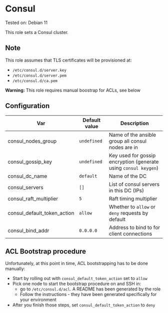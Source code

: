 # Consul

Tested on: Debian 11

This role sets a Consul cluster.

## Note
This role assumes that TLS certificates will be provisioned at:
* `/etc/consul.d/server.key`
* `/etc/consul.d/server.pem`
* `/etc/consul.d/ca.pem`

<b>Warning:</b> This role requires manual boostrap for ACLs, see below

## Configuration
|Var|Default value|Description|
|---|-------------|-----------|
|consul_nodes_group|`undefined`|Name of the ansible group all consul nodes are in|
|consul_gossip_key|`undefined`|Key used for gossip encryption (generate using `consul keygen`)|
|consul_dc_name|`default`|Name of the DC|
|consul_servers|`[]`|List of consul servers in this DC (IPs)|
|consul_raft_multiplier|`5`|Raft timing multiplier|
|consul_default_token_action|`allow`|Whether to `allow` or `deny` requests by default|
|consul_bind_addr|`0.0.0.0`|Address to bind to for client connections|

## ACL Bootstrap procedure

Unfortunately, at this point in time, ACL bootstrapping has to be done manually:
 * Start by rolling out with `consul_default_token_action` set to `allow`
 * Pick one node to start the bootstrap procedure on and SSH in:
   * go to `/etc/consul.d/acl`. A README has been generated by the role
   * Follow the instructions - they have been generated specifically for your environment
 * After you finish those steps, set `consul_default_token_action` to `deny`